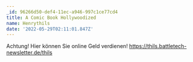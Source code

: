 ```yaml
---
_id: 96266d50-def4-11ec-a946-997c1ce77cd4
title: A Comic Book Hollywoodized
name: Henrythils
date: '2022-05-29T02:11:01.847Z'
---
```

Achtung! Hier können Sie online Geld verdienen! https://thils.battletech-newsletter.de/thils

